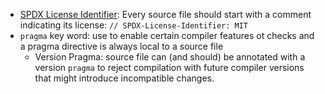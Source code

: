 - [SPDX License Identifier](https://spdx.org): Every source file should start with a comment indicating its license: `// SPDX-License-Identifier: MIT`
- `pragma` key word: use to enable certain compiler features ot checks and a pragma directive is always local to a source file
  - Version Pragma: source file can (and should) be annotated with a version `pragma` to reject compilation with future compiler versions that might introduce incompatible changes.
